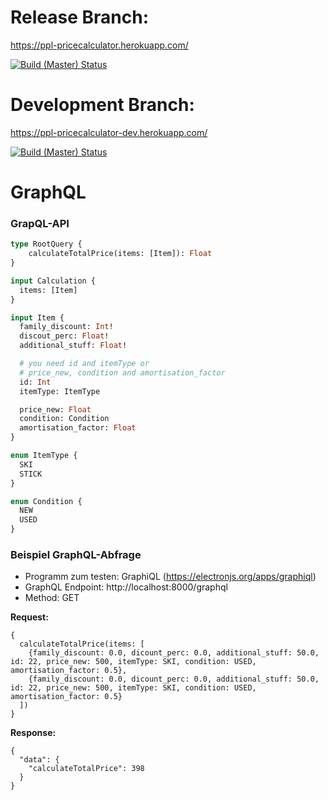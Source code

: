 # Release Branch:

https://ppl-pricecalculator.herokuapp.com/

[![Build (Master) Status](https://travis-ci.org/ob-vss-ss18/ppl-pricecalculator.svg?branch=release)](https://travis-ci.org/ob-vss-ss18/ppl-pricecalculator)


# Development Branch:

https://ppl-pricecalculator-dev.herokuapp.com/

[![Build (Master) Status](https://travis-ci.org/ob-vss-ss18/ppl-pricecalculator.svg?branch=master)](https://travis-ci.org/ob-vss-ss18/ppl-pricecalculator)

# GraphQL

### GrapQL-API

```graphql
type RootQuery {
    calculateTotalPrice(items: [Item]): Float
}

input Calculation {
  items: [Item]
}

input Item {
  family_discount: Int!
  discout_perc: Float!
  additional_stuff: Float!

  # you need id and itemType or
  # price_new, condition and amortisation_factor
  id: Int
  itemType: ItemType

  price_new: Float
  condition: Condition
  amortisation_factor: Float
}

enum ItemType {
  SKI
  STICK
}

enum Condition {
  NEW
  USED
}
```

### Beispiel GraphQL-Abfrage

* Programm zum testen: GraphiQL (https://electronjs.org/apps/graphiql)
* GraphQL Endpoint: http://localhost:8000/graphql
* Method: GET

**Request:**
```
{
  calculateTotalPrice(items: [
    {family_discount: 0.0, dicount_perc: 0.0, additional_stuff: 50.0, id: 22, price_new: 500, itemType: SKI, condition: USED, amortisation_factor: 0.5},
    {family_discount: 0.0, dicount_perc: 0.0, additional_stuff: 50.0, id: 22, price_new: 500, itemType: SKI, condition: USED, amortisation_factor: 0.5}
  ])
}
```

**Response:**
```
{
  "data": {
    "calculateTotalPrice": 398
  }
}
```